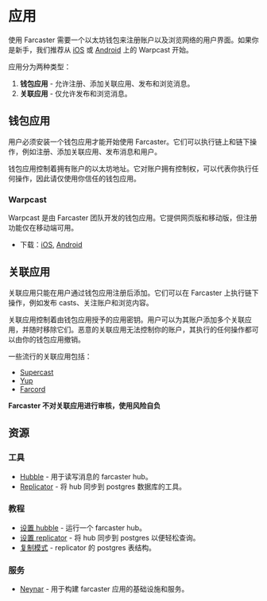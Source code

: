 # 应用

使用 Farcaster 需要一个以太坊钱包来注册账户以及浏览网络的用户界面。如果你是新手，我们推荐从 [iOS](https://apps.apple.com/us/app/warpcast/id1600555445) 或 [Android](https://play.google.com/store/apps/details?id=com.farcaster.mobile&hl=en_US&gl=US) 上的 Warpcast 开始。

应用分为两种类型：

1. **钱包应用** - 允许注册、添加关联应用、发布和浏览消息。
2. **关联应用** - 仅允许发布和浏览消息。

## 钱包应用

用户必须安装一个钱包应用才能开始使用 Farcaster。它们可以执行链上和链下操作，例如注册、添加关联应用、发布消息和用户。

钱包应用控制着拥有账户的以太坊地址。它对账户拥有控制权，可以代表你执行任何操作，因此请仅使用你信任的钱包应用。

### Warpcast

Warpcast 是由 Farcaster 团队开发的钱包应用。它提供网页版和移动版，但注册功能仅在移动端可用。

- 下载：[iOS](https://apps.apple.com/us/app/warpcast/id1600555445), [Android](https://play.google.com/store/apps/details?id=com.farcaster.mobile&hl=en_US&gl=US)

## 关联应用

关联应用只能在用户通过钱包应用注册后添加。它们可以在 Farcaster 上执行链下操作，例如发布 casts、关注账户和浏览内容。

关联应用控制着由钱包应用授予的应用密钥。用户可以为其账户添加多个关联应用，并随时移除它们。恶意的关联应用无法控制你的账户，其执行的任何操作都可以由你的钱包应用撤销。

一些流行的关联应用包括：

- [Supercast](https://supercast.xyz/)
- [Yup](https://yup.io/)
- [Farcord](https://farcord.com/)

**Farcaster 不对关联应用进行审核，使用风险自负**

## 资源

### 工具

- [Hubble](../../hubble/hubble.md) - 用于读写消息的 farcaster hub。
- [Replicator](https://github.com/farcasterxyz/hub-monorepo/tree/main/apps/replicator) - 将 hub 同步到 postgres 数据库的工具。

### 教程

- [设置 hubble](../..//hubble/install#install-via-script) - 运行一个 farcaster hub。
- [设置 replicator](../../developers/guides/apps/replicate) - 将 hub 同步到 postgres 以便轻松查询。
- [复制模式](../../reference/replicator/schema) - replicator 的 postgres 表结构。

### 服务

- [Neynar](https://neynar.com/) - 用于构建 farcaster 应用的基础设施和服务。
